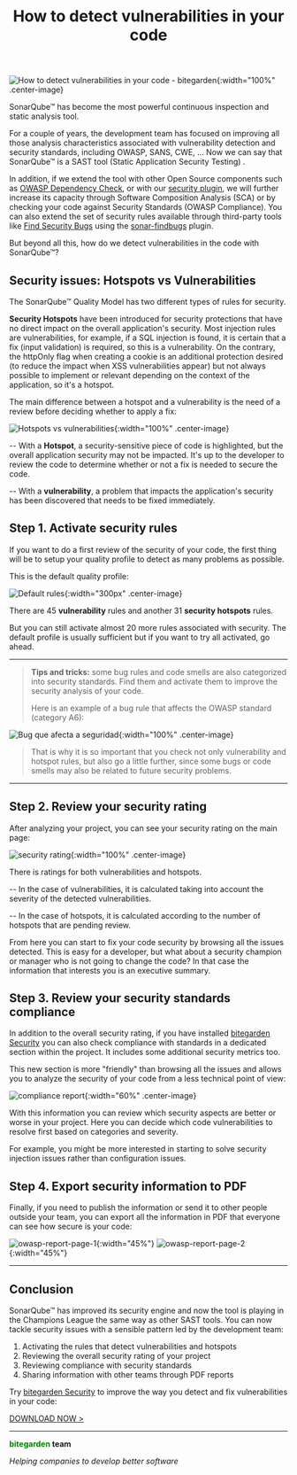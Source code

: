 ﻿---
layout: post
title: How to detect vulnerabilities in your code
description: SonarQube™ has become the most powerful continuous inspection and static analysis tool. For a couple of years, the development team has focused on improving all those analysis characteristics associated with vulnerability detection and security standards, including OWASP, SANS, CWE, ... 

permalink: how-to-detect-vulnerabilities-in-your-code
spanish: como-detectar-vulnerabilidades-en-el-codigo
---

![How to detect vulnerabilities in your code - bitegarden](/img/posts/bitegarden-how_to_detect_vulnerabilities_in_your_code.jpg){:width="100%" .center-image}

SonarQube™ has become the most powerful continuous inspection and static analysis tool.

For a couple of years, the development team has focused on improving all those analysis characteristics 
associated with vulnerability detection and security standards, including OWASP, SANS, CWE, ... 
Now we can say that SonarQube™ is a SAST tool (Static Application Security Testing) .

In addition, if we extend the tool with other Open Source components such as [OWASP Dependency Check](https://owasp.org/www-project-dependency-check/), or 
with our [security plugin](/sonarqube-security), we will further increase its capacity through Software Composition Analysis (SCA) 
or by checking your code against Security Standards (OWASP Compliance). You can also extend the set of security rules 
available through third-party tools like [Find Security Bugs](https://find-sec-bugs.github.io) using the [sonar-findbugs](https://github.com/spotbugs/sonar-findbugs) plugin.

But beyond all this, how do we detect vulnerabilities in the code with SonarQube™?

## **Security issues:** Hotspots vs Vulnerabilities

The SonarQube™ Quality Model has two different types of rules for security.

**Security Hotspots** have been introduced for security protections that have no direct impact on the overall application's 
security. Most injection rules are vulnerabilities, for example, if a SQL injection is found, it is certain that a fix 
(input validation) is required, so this is a vulnerability. On the contrary, the httpOnly flag when creating a cookie 
is an additional protection desired (to reduce the impact when XSS vulnerabilities appear) but not always possible 
to implement or relevant depending on the context of the application, so it's a hotspot.

The main difference between a hotspot and a vulnerability is the need of a review before deciding whether to apply a fix:

![Hotspots vs vulnerabilities](/img/posts/hotspots-vulnerabilities.png){:width="100%" .center-image}

-- With a **Hotspot**, a security-sensitive piece of code is highlighted, but the overall application security may not be 
impacted. It's up to the developer to review the code to determine whether or not a fix is needed to secure the code.

-- With a **vulnerability**, a problem that impacts the application's security has been discovered that needs to be 
fixed immediately.

## **Step 1.** Activate security rules

If you want to do a first review of the security of your code, the first thing will be to setup your quality 
profile to detect as many problems as possible.

This is the default quality profile:

![Default rules](/img/posts/default-security-rules.png){:width="300px" .center-image}

There are 45 **vulnerability** rules and another 31 **security hotspots** rules.

But you can still activate almost 20 more rules associated with security. The default profile is usually sufficient but if
you want to try all activated, go ahead.


---
> **Tips and tricks:** some bug rules and code smells are also categorized into security standards. Find them and 
>activate them to improve the security analysis of your code.
>
>Here is an example of a bug rule that affects the OWASP standard (category A6):

![Bug que afecta a seguridad](/img/posts/bug-security-rule.png){:width="100%" .center-image}

> That is why it is so important that you check not only vulnerability and hotspot rules, but also go a little further, 
> since some bugs or code smells may also be related to future security problems.

---

## **Step 2.** Review your security rating

After analyzing your project, you can see your security rating on the main page:

![security rating](/img/posts/overall-security-rating.png){:width="100%" .center-image}

There is ratings for both vulnerabilities and hotspots.

-- In the case of vulnerabilities, it is calculated taking into account the severity of the detected vulnerabilities.

-- In the case of hotspots, it is calculated according to the number of hotspots that are pending review.

From here you can start to fix your code security  by browsing all the issues
detected. This is easy for a developer, but what about a security champion or manager who is not going to change the 
code? In that case the information that interests you is an executive summary.

## **Step 3.** Review your security standards compliance

In addition to the overall security rating, if you have installed [bitegarden Security](/sonarqube-security) you can also 
check compliance with standards in a dedicated section within the project. It includes some additional security metrics too.

This new section is more "friendly" than browsing all the issues and allows you to analyze the security of your code from 
a less technical point of view:

![compliance report](/img/posts/bitegarden-security-owasp-page.png){:width="60%" .center-image}

With this information you can review which security aspects are better or worse in your project.
Here you can decide which code vulnerabilities to resolve first based on categories and severity.

For example, you might be more interested in starting to solve security injection issues rather than configuration issues.

## **Step 4.** Export security information to PDF

Finally, if you need to publish the information or send it to other people outside your team, you can export all the 
information in PDF that everyone can see how secure is your code:

![owasp-report-page-1](/img/posts/owasp-report-page-1.png){:width="45%"} ![owasp-report-page-2](/img/posts/owasp-report-page-2.png){:width="45%"}

---

## Conclusion

SonarQube™ has improved its security engine and now the tool is playing in the Champions League the same way as
 other SAST tools. You can now tackle security issues with a sensible pattern led by the development team:

1. Activating the rules that detect vulnerabilities and hotspots
2. Reviewing the overall security rating of your project
3. Reviewing compliance with security standards
4. Sharing information with other teams through PDF reports

Try [bitegarden Security](/sonarqube-security) to improve the way you detect and fix vulnerabilities in your code:

<a href="/es/sonarqube-security-trial-form" class="btn btn-primary btn-call-to-action fancybox">DOWNLOAD NOW ></a>

---
**<span style="color: green">bitegarden</span> team**

_Helping companies to develop better software_